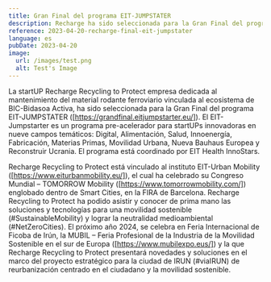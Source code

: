 ```yaml
---
title: Gran Final del programa EIT-JUMPSTATER
description: Recharge ha sido seleccionada para la Gran Final del programa EIT-JUMPSTATER
reference: 2023-04-20-recharge-final-eit-jumpstater
language: es
pubDate: 2023-04-20
image:
  url: /images/test.png
  alt: Test's Image
---
```


La startUP Recharge Recycling to Protect empresa dedicada al mantenimiento del material rodante ferroviario vinculada al ecosistema de BIC-Bidasoa Activa, ha sido seleccionada para la Gran Final del programa EIT-JUMPSTATER ([https://grandfinal.eitjumpstarter.eu/]).
El EIT-Jumpstarter es un programa pre-acelerador para startUPs innovadoras en nueve campos temáticos: Digital, Alimentación, Salud, Innoenergía, Fabricación, Materias Primas, Movilidad Urbana, Nueva Bauhaus Europea y Reconstruir Ucrania. El programa está coordinado por EIT Health InnoStars.

Recharge Recycling to Protect está vinculado al instituto EIT-Urban Mobility ([https://www.eiturbanmobility.eu/]), el cual ha celebrado su Congreso Mundial – TOMORROW Mobility ([https://www.tomorrowmobility.com/]) englobado dentro de Smart Cities, en la FIRA de Barcelona. Recharge Recycling to Protect ha podido asistir y conocer de prima mano las soluciones y tecnologías para una movilidad sostenible (#SustainableMobility) y lograr la neutralidad medioambiental (#NetZeroCities).
El próximo año 2024, se celebra en Feria Internacional de Ficoba de Irún, la MUBIL – Feria Profesional de la Industria de la Movilidad Sostenible en el sur de Europa ([https://www.mubilexpo.eus/]) y la que Recharge Recycling to Protect presentará novedades y soluciones en el marco del proyecto estratégico para la ciudad de IRUN (#viaIRUN) de reurbanización centrado en el ciudadano y la movilidad sostenible.
